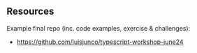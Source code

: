 


## Resources

Example final repo (inc. code examples, exercise & challenges): 
- https://github.com/luisjunco/typescript-workshop-june24




